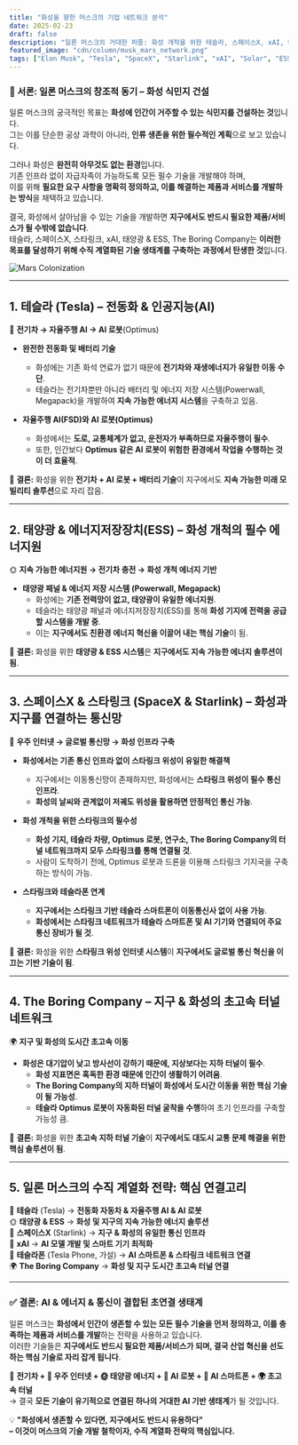 ```yaml
---
title: "화성을 향한 머스크의 기업 네트워크 분석"
date: 2025-02-23
draft: false
description: "일론 머스크의 거대한 퍼즐: 화성 개척을 위한 테슬라, 스페이스X, xAI, 태양광 & ESS, The Boring Company의 연결고리"
featured_image: "cdn/column/musk_mars_network.png"
tags: ["Elon Musk", "Tesla", "SpaceX", "Starlink", "xAI", "Solar", "ESS", "The Boring Company", "Mars", "Phone"]
---
```


### **🚀 서론: 일론 머스크의 창조적 동기 – 화성 식민지 건설**  
일론 머스크의 궁극적인 목표는 **화성에 인간이 거주할 수 있는 식민지를 건설하는 것**입니다.  
그는 이를 단순한 공상 과학이 아니라, **인류 생존을 위한 필수적인 계획**으로 보고 있습니다.  

그러나 화성은 **완전히 아무것도 없는 환경**입니다.  
기존 인프라 없이 자급자족이 가능하도록 모든 필수 기술을 개발해야 하며,  
이를 위해 **필요한 요구 사항을 명확히 정의하고, 이를 해결하는 제품과 서비스를 개발하는 방식**을 채택하고 있습니다.  

결국, 화성에서 살아남을 수 있는 기술을 개발하면 **지구에서도 반드시 필요한 제품/서비스가 될 수밖에 없습니다**.  
테슬라, 스페이스X, 스타링크, xAI, 태양광 & ESS, The Boring Company는 **이러한 목표를 달성하기 위해 수직 계열화된 기술 생태계를 구축하는 과정에서 탄생한 것**입니다.  

![Mars Colonization](https://blog.plura.io/cdn/column/mars-colonization-strategy-musk.png)

<!--more-->

---

## 1. 테슬라 (Tesla) – 전동화 & 인공지능(AI)
🚗 **전기차 → 자율주행 AI → AI 로봇**(Optimus)
- **완전한 전동화 및 배터리 기술**  
  - 화성에는 기존 화석 연료가 없기 때문에 **전기차와 재생에너지가 유일한 이동 수단**.  
  - 테슬라는 전기차뿐만 아니라 배터리 및 에너지 저장 시스템(Powerwall, Megapack)을 개발하여 **지속 가능한 에너지 시스템**을 구축하고 있음.

- **자율주행 AI(FSD)와 AI 로봇(Optimus)**  
  - 화성에서는 **도로, 교통체계가 없고, 운전자가 부족하므로 자율주행이 필수**.  
  - 또한, 인간보다 **Optimus 같은 AI 로봇이 위험한 환경에서 작업을 수행하는 것이 더 효율적**.  

📌 **결론:** 화성을 위한 **전기차 + AI 로봇 + 배터리 기술**이 지구에서도 **지속 가능한 미래 모빌리티 솔루션**으로 자리 잡음.

---

## 2. 태양광 & 에너지저장장치(ESS) – 화성 개척의 필수 에너지원
🌞 **지속 가능한 에너지원 → 전기차 충전 → 화성 개척 에너지 기반**
- **태양광 패널 & 에너지 저장 시스템 (Powerwall, Megapack)**  
  - 화성에는 **기존 전력망이 없고, 태양광이 유일한 에너지원**.  
  - 테슬라는 태양광 패널과 에너지저장장치(ESS)를 통해 **화성 기지에 전력을 공급할 시스템을 개발 중**.  
  - 이는 **지구에서도 친환경 에너지 혁신을 이끌어 내는 핵심 기술**이 됨.

📌 **결론:** 화성을 위한 **태양광 & ESS 시스템**은 **지구에서도 지속 가능한 에너지 솔루션이 됨**.

---

## 3. 스페이스X & 스타링크 (SpaceX & Starlink) – 화성과 지구를 연결하는 통신망
🚀 **우주 인터넷 → 글로벌 통신망 → 화성 인프라 구축**
- **화성에서는 기존 통신 인프라 없이 스타링크 위성이 유일한 해결책**  
  - 지구에서는 이동통신망이 존재하지만, 화성에서는 **스타링크 위성이 필수 통신 인프라**.  
  - **화성의 날씨와 관계없이 저궤도 위성을 활용하면 안정적인 통신 가능**.

- **화성 개척을 위한 스타링크의 필수성**  
  - **화성 기지, 테슬라 차량, Optimus 로봇, 연구소, The Boring Company의 터널 네트워크까지 모두 스타링크를 통해 연결될 것**.  
  - 사람이 도착하기 전에, Optimus 로봇과 드론을 이용해 스타링크 기지국을 구축하는 방식이 가능.

- **스타링크와 테슬라폰 연계**  
  - **지구에서는 스타링크 기반 테슬라 스마트폰이 이동통신사 없이 사용 가능**.  
  - **화성에서는 스타링크 네트워크가 테슬라 스마트폰 및 AI 기기와 연결되어 주요 통신 장비가 될 것**.

📌 **결론:** 화성을 위한 **스타링크 위성 인터넷 시스템**이 **지구에서도 글로벌 통신 혁신을 이끄는 기반 기술이 됨**.

---

## 4. The Boring Company – 지구 & 화성의 초고속 터널 네트워크
🌍 **지구 및 화성의 도시간 초고속 이동**
- **화성은 대기압이 낮고 방사선이 강하기 때문에, 지상보다는 지하 터널이 필수**.  
  - **화성 지표면은 혹독한 환경 때문에 인간이 생활하기 어려움**.  
  - **The Boring Company의 지하 터널이 화성에서 도시간 이동을 위한 핵심 기술이 될 가능성**.  
  - **테슬라 Optimus 로봇이 자동화된 터널 굴착을 수행**하여 초기 인프라를 구축할 가능성 큼.

📌 **결론:** 화성을 위한 **초고속 지하 터널 기술**이 **지구에서도 대도시 교통 문제 해결을 위한 핵심 솔루션이 됨**.

---

## 5. 일론 머스크의 수직 계열화 전략: 핵심 연결고리
🚗 **테슬라** (Tesla) → **전동화 자동차 & 자율주행 AI & AI 로봇**  
🌞 **태양광 & ESS** → **화성 및 지구의 지속 가능한 에너지 솔루션**  
🚀 **스페이스X** (Starlink) → **지구 & 화성의 유일한 통신 인프라**  
🤖 **xAI** → **AI 모델 개발 및 스마트 기기 최적화**  
📱 **테슬라폰** (Tesla Phone, 가설) → **AI 스마트폰 & 스타링크 네트워크 연결**  
🌍 **The Boring Company** → **화성 및 지구 도시간 초고속 터널 연결**  

---

### ✅ 결론: AI & 에너지 & 통신이 결합된 초연결 생태계
일론 머스크는 **화성에서 인간이 생존할 수 있는 모든 필수 기술을 먼저 정의하고, 이를 충족하는 제품과 서비스를 개발**하는 전략을 사용하고 있습니다.  
이러한 기술들은 **지구에서도 반드시 필요한 제품/서비스가 되며, 결국 산업 혁신을 선도하는 핵심 기술로 자리 잡게 됩니다**.  

🚗 **전기차 + 🚀 우주 인터넷 + 🌞 태양광 에너지 + 🤖 AI 로봇 + 📱 AI 스마트폰 + 🌍 초고속 터널**  
→ 결국 **모든 기술이 유기적으로 연결된 하나의 거대한 AI 기반 생태계**가 될 것입니다.  

💡 **"화성에서 생존할 수 있다면, 지구에서도 반드시 유용하다"  
– 이것이 머스크의 기술 개발 철학이자, 수직 계열화 전략의 핵심입니다.**
